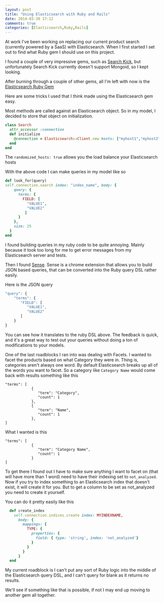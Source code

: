 ```yaml
---
layout: post
title: "Using Elasticsearch with Ruby and Rails"
date: 2014-03-30 17:12
comments: true
categories: [Elasticsearch,Ruby,Rails]
---
```


At work I've been working on replacing our current product search (currently powered by a SaaS) with Elasticsearch. When I first started I set out to find what Ruby gem I should use on this project.

I found a couple of very impressive gems, such as [Search Kick](https://github.com/ankane/searchkick), but unfortunately Search Kick currently doesn't support Mongoid, so I kept looking.
<!-- more -->
After burning through a couple of other gems, all I'm left with now is the [Elasticsearch Ruby Gem](https://github.com/elasticsearch/elasticsearch-ruby)

Here are some tricks I used that I think made using the Elasticsearch gem easy.

Most methods are called against an Elasticsearch object. So in my model, I decided to store that object on initialization.

``` ruby
class Search
  attr_accessor :connection
  def initialize
    @connection = Elasticsearch::Client.new hosts: ["myhost1","myhost2" ], randomize_hosts: true
  end
end
```
The `randomized_hosts: true` allows you the load balance your Elasticsearch hosts

With the above code I can make queries in my model like so
``` ruby
def look_for(query)
self.connection.search index: "index_name", body: {
    query: {
      terms: {
        FIELD: [
          "VALUE1",
          "VALUE2"
         ]
      }
    },
    size: 25
  }
end
```
I found building queries in my ruby code to be quite annoying. Mainly because it took too long for me to get error messages from my Elasticsearch server and tests.

Then I found [Sense](https://chrome.google.com/webstore/detail/sense/doinijnbnggojdlcjifpdckfokbbfpbo). Sense is a chrome extension that allows you to build JSON based queries, that can be converted into the Ruby query DSL rather easily.

Here is the JSON query
``` javascript
"query": {
    "terms": {
       "FIELD": [
          "VALUE1",
          "VALUE2"
       ]
    }
}
```

You can see how it translates to the ruby DSL above. The feedback is quick, and it's a great way to test out your queries without doing a ton of modifications to your models.

One of the last roadblocks I ran into was dealing with Facets. I wanted to facet the products based on what Category they were in. Thing is, categories aren't always one word. By default Elasticsearch breaks up all of the words you want to facet. So a category like `Category Name` would come back with results something like this
```
"terms": [
            {
               "term": "Category",
               "count": 1
            },
            {
               "term": "Name",
               "count": 1
            },
]
```

What I wanted is this
```
"terms": [
            {
               "term": "Category Name",
               "count": 1
            }
]
```

To get there I found out I have to make sure anything I want to facet on (that will have more than 1 word) need to have their indexing set to `not_analyzed`. Now if you try to index something to an Elasticsearch index that doesn't exist, it will create it for you. But to get a column to be set as not_analyzed you need to create it yourself.

You can do it pretty easily like this
``` ruby
  def create_index
    self.connection.indices.create index: MYINDEXNAME,
      body: {
        mappings: {
          TYPE: {
            properties: {
              field: { type: 'string', index: 'not_analyzed'}
            }
          }
        }
      }
  end
```

My current roadblock is I can't put any sort of Ruby logic into the middle of the Elasticsearch query DSL, and I can't query for blank as it returns no results.

We'll see if something like that is possible, if not I may end up moving to another gem all together.

